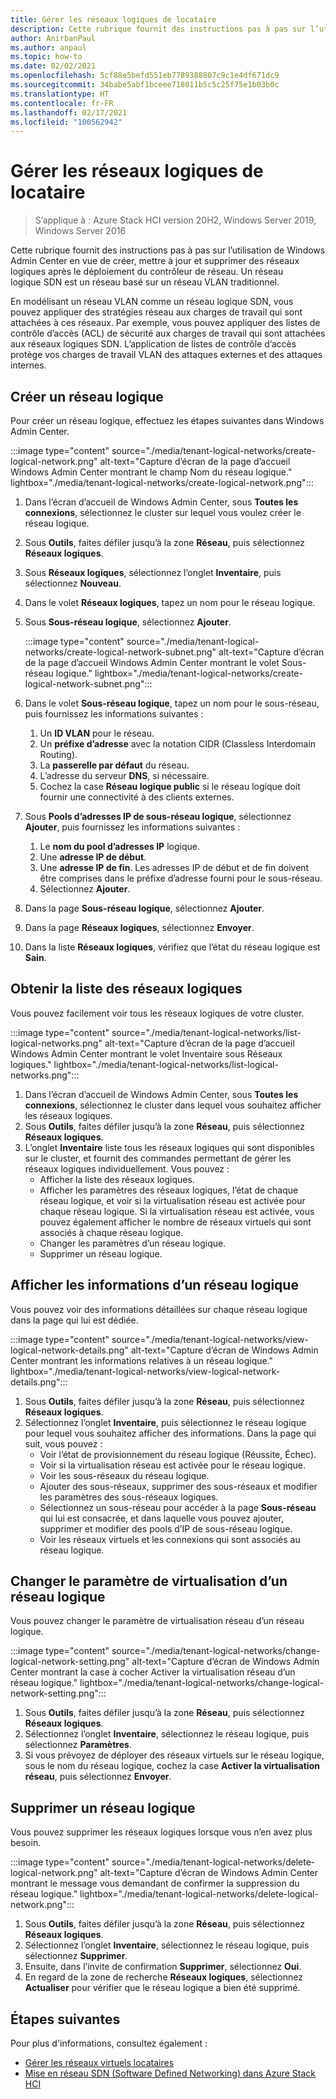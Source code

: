 ```yaml
---
title: Gérer les réseaux logiques de locataire
description: Cette rubrique fournit des instructions pas à pas sur l’utilisation de Windows Admin Center en vue de créer, mettre à jour et supprimer des réseaux logiques après le déploiement du contrôleur de réseau.
author: AnirbanPaul
ms.author: anpaul
ms.topic: how-to
ms.date: 02/02/2021
ms.openlocfilehash: 5cf88e5befd551eb7789388807c9c1e4df671dc9
ms.sourcegitcommit: 34babe5abf1bceee718011b5c5c25f75e1b03b0c
ms.translationtype: HT
ms.contentlocale: fr-FR
ms.lasthandoff: 02/17/2021
ms.locfileid: "100562942"
---
```

# <a name="manage-tenant-logical-networks"></a>Gérer les réseaux logiques de locataire

>S’applique à : Azure Stack HCI version 20H2, Windows Server 2019, Windows Server 2016

Cette rubrique fournit des instructions pas à pas sur l’utilisation de Windows Admin Center en vue de créer, mettre à jour et supprimer des réseaux logiques après le déploiement du contrôleur de réseau. Un réseau logique SDN est un réseau basé sur un réseau VLAN traditionnel.

En modélisant un réseau VLAN comme un réseau logique SDN, vous pouvez appliquer des stratégies réseau aux charges de travail qui sont attachées à ces réseaux. Par exemple, vous pouvez appliquer des listes de contrôle d’accès (ACL) de sécurité aux charges de travail qui sont attachées aux réseaux logiques SDN. L’application de listes de contrôle d’accès protège vos charges de travail VLAN des attaques externes et des attaques internes.

## <a name="create-a-logical-network"></a>Créer un réseau logique
Pour créer un réseau logique, effectuez les étapes suivantes dans Windows Admin Center.

:::image type="content" source="./media/tenant-logical-networks/create-logical-network.png" alt-text="Capture d’écran de la page d’accueil Windows Admin Center montrant le champ Nom du réseau logique." lightbox="./media/tenant-logical-networks/create-logical-network.png":::

1. Dans l’écran d’accueil de Windows Admin Center, sous **Toutes les connexions**, sélectionnez le cluster sur lequel vous voulez créer le réseau logique.
1. Sous **Outils**, faites défiler jusqu’à la zone **Réseau**, puis sélectionnez **Réseaux logiques**.
1. Sous **Réseaux logiques**, sélectionnez l’onglet **Inventaire**, puis sélectionnez **Nouveau**.
1. Dans le volet **Réseaux logiques**, tapez un nom pour le réseau logique.
1. Sous **Sous-réseau logique**, sélectionnez **Ajouter**.

    :::image type="content" source="./media/tenant-logical-networks/create-logical-network-subnet.png" alt-text="Capture d’écran de la page d’accueil Windows Admin Center montrant le volet Sous-réseau logique." lightbox="./media/tenant-logical-networks/create-logical-network-subnet.png":::

1. Dans le volet **Sous-réseau logique**, tapez un nom pour le sous-réseau, puis fournissez les informations suivantes :
    1. Un **ID VLAN** pour le réseau.
    1. Un **préfixe d’adresse** avec la notation CIDR (Classless Interdomain Routing).
    1. La **passerelle par défaut** du réseau.
    1. L’adresse du serveur **DNS**, si nécessaire.
    1. Cochez la case **Réseau logique public** si le réseau logique doit fournir une connectivité à des clients externes.
1. Sous **Pools d’adresses IP de sous-réseau logique**, sélectionnez **Ajouter**, puis fournissez les informations suivantes :
    1. Le **nom du pool d’adresses IP** logique.
    1. Une **adresse IP de début**.
    1. Une **adresse IP de fin**. Les adresses IP de début et de fin doivent être comprises dans le préfixe d’adresse fourni pour le sous-réseau.
    1. Sélectionnez **Ajouter**.
1. Dans la page **Sous-réseau logique**, sélectionnez **Ajouter**.
1. Dans la page **Réseaux logiques**, sélectionnez **Envoyer**.
1. Dans la liste **Réseaux logiques**, vérifiez que l’état du réseau logique est **Sain**.

## <a name="get-a-list-of-logical-networks"></a>Obtenir la liste des réseaux logiques
Vous pouvez facilement voir tous les réseaux logiques de votre cluster.

:::image type="content" source="./media/tenant-logical-networks/list-logical-networks.png" alt-text="Capture d’écran de la page d’accueil Windows Admin Center montrant le volet Inventaire sous Réseaux logiques." lightbox="./media/tenant-logical-networks/list-logical-networks.png":::

1. Dans l’écran d’accueil de Windows Admin Center, sous **Toutes les connexions**, sélectionnez le cluster dans lequel vous souhaitez afficher les réseaux logiques.
1. Sous **Outils**, faites défiler jusqu’à la zone **Réseau**, puis sélectionnez **Réseaux logiques**.
1. L’onglet **Inventaire** liste tous les réseaux logiques qui sont disponibles sur le cluster, et fournit des commandes permettant de gérer les réseaux logiques individuellement. Vous pouvez :
    - Afficher la liste des réseaux logiques.
    - Afficher les paramètres des réseaux logiques, l’état de chaque réseau logique, et voir si la virtualisation réseau est activée pour chaque réseau logique. Si la virtualisation réseau est activée, vous pouvez également afficher le nombre de réseaux virtuels qui sont associés à chaque réseau logique.
    - Changer les paramètres d’un réseau logique.
    - Supprimer un réseau logique.

## <a name="view-logical-network-details"></a>Afficher les informations d’un réseau logique
Vous pouvez voir des informations détaillées sur chaque réseau logique dans la page qui lui est dédiée.

:::image type="content" source="./media/tenant-logical-networks/view-logical-network-details.png" alt-text="Capture d’écran de Windows Admin Center montrant les informations relatives à un réseau logique." lightbox="./media/tenant-logical-networks/view-logical-network-details.png":::

1. Sous **Outils**, faites défiler jusqu’à la zone **Réseau**, puis sélectionnez **Réseaux logiques**.
1. Sélectionnez l’onglet **Inventaire**, puis sélectionnez le réseau logique pour lequel vous souhaitez afficher des informations. Dans la page qui suit, vous pouvez :
    - Voir l’état de provisionnement du réseau logique (Réussite, Échec).
    - Voir si la virtualisation réseau est activée pour le réseau logique.
    - Voir les sous-réseaux du réseau logique.
    - Ajouter des sous-réseaux, supprimer des sous-réseaux et modifier les paramètres des sous-réseaux logiques.
    - Sélectionnez un sous-réseau pour accéder à la page **Sous-réseau** qui lui est consacrée, et dans laquelle vous pouvez ajouter, supprimer et modifier des pools d’IP de sous-réseau logique.
    - Voir les réseaux virtuels et les connexions qui sont associés au réseau logique.

## <a name="change-a-logical-networks-virtualization-setting"></a>Changer le paramètre de virtualisation d’un réseau logique
Vous pouvez changer le paramètre de virtualisation réseau d’un réseau logique.

:::image type="content" source="./media/tenant-logical-networks/change-logical-network-setting.png" alt-text="Capture d’écran de Windows Admin Center montrant la case à cocher Activer la virtualisation réseau d’un réseau logique." lightbox="./media/tenant-logical-networks/change-logical-network-setting.png":::

1. Sous **Outils**, faites défiler jusqu’à la zone **Réseau**, puis sélectionnez **Réseaux logiques**.
1. Sélectionnez l’onglet **Inventaire**, sélectionnez le réseau logique, puis sélectionnez **Paramètres**.
1. Si vous prévoyez de déployer des réseaux virtuels sur le réseau logique, sous le nom du réseau logique, cochez la case **Activer la virtualisation réseau**, puis sélectionnez **Envoyer**.

## <a name="delete-a-logical-network"></a>Supprimer un réseau logique
Vous pouvez supprimer les réseaux logiques lorsque vous n’en avez plus besoin.

:::image type="content" source="./media/tenant-logical-networks/delete-logical-network.png" alt-text="Capture d’écran de Windows Admin Center montrant le message vous demandant de confirmer la suppression du réseau logique." lightbox="./media/tenant-logical-networks/delete-logical-network.png":::

1. Sous **Outils**, faites défiler jusqu’à la zone **Réseau**, puis sélectionnez **Réseaux logiques**.
1. Sélectionnez l’onglet **Inventaire**, sélectionnez le réseau logique, puis sélectionnez **Supprimer**.
1. Ensuite, dans l’invite de confirmation **Supprimer**, sélectionnez **Oui**.
1. En regard de la zone de recherche **Réseaux logiques**, sélectionnez **Actualiser** pour vérifier que le réseau logique a bien été supprimé.

## <a name="next-steps"></a>Étapes suivantes
Pour plus d'informations, consultez également :
- [Gérer les réseaux virtuels locataires](tenant-virtual-networks.md)
- [Mise en réseau SDN (Software Defined Networking) dans Azure Stack HCI](../concepts/software-defined-networking.md)
